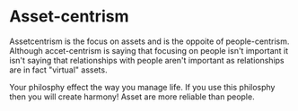 # Asset-centrism

Assetcentrism is the focus on assets and is the oppoite of people-centrism.
Although accet-centrism is saying that focusing on people isn't important it isn't saying that relationships with people aren't important as relationships are in fact "virtual" assets.

Your philosphy effect the way you manage life. If you use this philosphy then you will create harmony! Asset are more reliable than people. 
